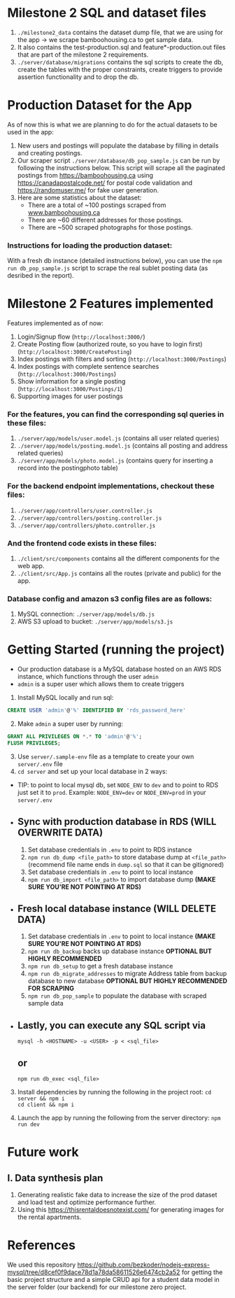 # Milestone 2 SQL and dataset files #
1. `./milestone2_data` contains the dataset dump file, that we are using for the app -> we scrape bamboohousing.ca to get sample data.
2. It also contains the test-production.sql and feature*-production.out files that are part of the milestone 2 requirements.
3. `./server/database/migrations` contains the sql scripts to create the db, create the tables with the proper constraints, create triggers to provide assertion functionality and to drop the db.

# Production Dataset for the App #
As of now this is what we are planning to do for the actual datasets to be used in the app:
1. New users and postings will populate the database by filling in details and creating postings.
2. Our scraper script `./server/database/db_pop_sample.js` can be run by following the instructions below. This script will scrape all the paginated postings from https://bamboohousing.ca using https://canadapostalcode.net/ for postal code validation and https://randomuser.me/ for fake user generation.
3. Here are some statistics about the dataset:
    * There are a total of ~100 postings scraped from www.bamboohousing.ca
    * There are ~60 different addresses for those postings.
    * There are ~500 scraped photographs for those postings.

### Instructions for loading the production dataset:
With a fresh db instance (detailed instructions below), you can use the `npm run db_pop_sample.js` script to scrape the real sublet posting data (as desribed in the report).
# Milestone 2 Features implemented #
Features implemented as of now:
1. Login/Signup flow (`http://localhost:3000/`)
2. Create Posting flow (authorized route, so you have to login first) (`http://localhost:3000/CreatePosting`)
3. Index postings with filters and sorting (`http://localhost:3000/Postings`)
4. Index postings with complete sentence searches (`http://localhost:3000/Postings`)
5. Show information for a single posting (`http://localhost:3000/Postings/1`)
6. Supporting images for user postings

### For the features, you can find the corresponding sql queries in these files:
1. `./server/app/models/user.model.js` (contains all user related queries)
2. `./server/app/models/posting.model.js` (contains all posting and address related queries)
3. `./server/app/models/photo.model.js` (contains query for inserting a record into the postingphoto table)


### For the backend endpoint implementations, checkout these files:
1. `./server/app/controllers/user.controller.js`
2. `./server/app/controllers/posting.controller.js`
3. `./server/app/controllers/photo.controller.js`

### And the frontend code exists in these files:
1. `./client/src/components` contains all the different components for the web app.
2. `./client/src/App.js` contains all the routes (private and public) for the app.
### Database config and amazon s3 config files are as follows:
1. MySQL connection: `./server/app/models/db.js`
2. AWS S3 upload to bucket: `./server/app/models/s3.js`

# Getting Started (running the project) #
- Our production database is a MySQL database hosted on an AWS RDS instance, which functions through the user `admin`
- `admin` is a super user which allows them to create triggers
1. Install MySQL locally and run sql:
  ```sql
  CREATE USER 'admin'@'%' IDENTIFIED BY 'rds_password_here'
  ```
2. Make `admin` a super user by running:
  ```sql
  GRANT ALL PRIVILEGES ON *.* TO 'admin'@'%';
  FLUSH PRIVILEGES;
  ```
3. Use `server/.sample-env` file as a template to create your own `server/.env` file
4. `cd server` and set up your local database in 2 ways:
  - TIP: to point to local mysql db, set `NODE_ENV` to `dev` and to point to RDS just set it to `prod`. Example:
  `NODE_ENV=dev` or `NODE_ENV=prod` in your `server/.env`
  - ## Sync with production database in RDS **(WILL OVERWRITE DATA)** ##
    1. Set database credentials in `.env` to point to RDS instance
    2. `npm run db_dump <file_path>` to store database dump at `<file_path>` (recommend file name ends in `dump.sql` so that it can be gitignored)
    3. Set database credentials in `.env` to point to local instance
    4. `npm run db_import <file_path>` to import database dump **(MAKE SURE YOU'RE NOT POINTING AT RDS)**
  - ## Fresh local database instance **(WILL DELETE DATA)** ##
    1. Set database credentials in `.env` to point to local instance **(MAKE SURE YOU'RE NOT POINTING AT RDS)**
    2. `npm run db_backup` backs up database instance **OPTIONAL BUT HIGHLY RECOMMENDED**
    2. `npm run db_setup` to get a fresh database instance
    3. `npm run db_migrate_addresses` to migrate Address table from backup database to new database **OPTIONAL BUT HIGHLY RECOMMENDED FOR SCRAPING**
    3. `npm run db_pop_sample` to populate the database with scraped sample data
  - ## Lastly, you can execute any SQL script via
    ```
    mysql -h <HOSTNAME> -u <USER> -p < <sql_file>
    ```
    ## or ##
    ```
    npm run db_exec <sql_file>
    ```

3. Install dependencies by running the following in the project root:
`cd server && npm i` <br>
`cd client && npm i`

4. Launch the app by running the following from the server directory:
`npm run dev`

# Future work #
## I. Data synthesis plan
1. Generating realistic fake data to increase the size of the prod dataset and load test and optimize performance further.
2. Using this https://thisrentaldoesnotexist.com/ for generating images for the rental apartments.

# References #
We used this repository https://github.com/bezkoder/nodejs-express-mysql/tree/d8cef0f9dace78d1a78da58611526e6474cb2a52 for getting the basic project structure and a simple CRUD api for a student data model in the server folder (our backend) for our milestone zero project.
